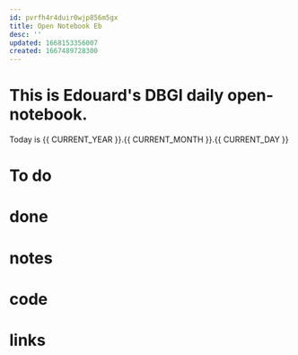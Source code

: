 ```yaml
---
id: pvrfh4r4duir0wjp856m5gx
title: Open Notebook Eb
desc: ''
updated: 1668153356007
created: 1667489728300
---
```


# This is Edouard's DBGI daily open-notebook.

Today is {{ CURRENT_YEAR }}.{{ CURRENT_MONTH }}.{{ CURRENT_DAY }}

# To do

# done

# notes

# code

# links


